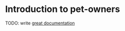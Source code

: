 # Introduction to pet-owners

TODO: write [great documentation](http://jacobian.org/writing/what-to-write/)
